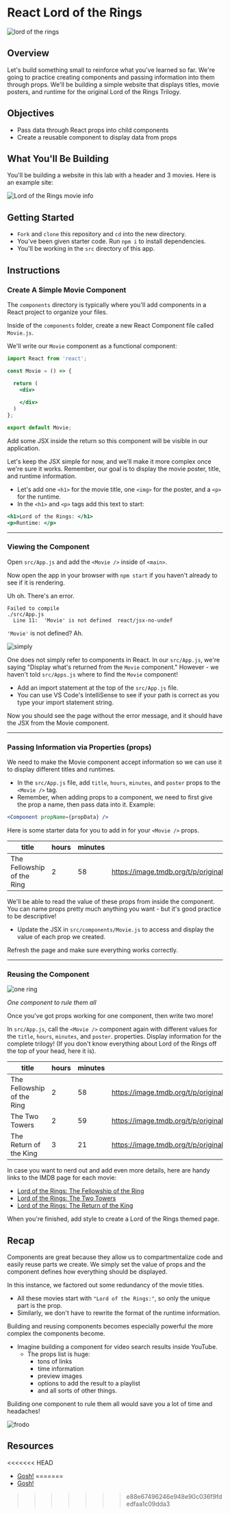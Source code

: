 # React Lord of the Rings 

![lord of the rings](https://didyouseethatone.files.wordpress.com/2015/04/the-lord-of-the-rings-the-fellowship-of-the-ring-3.jpg)

## Overview
Let's build something small to reinforce what you've learned so far. We're going to practice creating components and passing information into them through props. We'll be building a simple website that displays titles, movie posters, and runtime for the original Lord of the Rings Trilogy.

## Objectives
- Pass data through React props into child components
- Create a reusable component to display data from props

## What You'll Be Building

You'll be building a website in this lab with a header and 3 movies. Here is an example site:

![Lord of the Rings movie info](https://i.ibb.co/17H9k6S/lotr-mock.png)

## Getting Started
- `Fork` and `clone` this repository and `cd` into the new directory.
- You've been given starter code. Run `npm i` to install dependencies.
- You'll be working in the `src` directory of this app.


## Instructions

### Create A Simple Movie Component

The `components` directory is typically where you'll add components in a React project to organize your files. 

Inside of the `components` folder, create a new React Component file called `Movie.js`.

We'll write our `Movie` component as a functional component:
```jsx
import React from 'react';

const Movie = () => {

  return (
    <div>
      
    </div>
  )
};

export default Movie;
```

Add some JSX inside the return so this component will be visible in our application. 

Let's keep the JSX simple for now, and we'll make it more complex once we're sure it works. Remember, our goal is to display the movie poster, title, and runtime information. 

- Let's add one `<h1>` for the movie title, one `<img>` for the poster, and a `<p>` for the runtime.
- In the `<h1>` and `<p>` tags add this text to start:
```jsx
<h1>Lord of the Rings: </h1>
<p>Runtime: </p>
```

___
### Viewing the Component

Open `src/App.js` and add the `<Movie />` inside of `<main>`. 

Now open the app in your browser with `npm start` if you haven't already to see if it is rendering.

Uh oh. There's an error.

```
Failed to compile
./src/App.js
  Line 11:  'Movie' is not defined  react/jsx-no-undef
```

`'Movie'` is not defined? Ah.

![simply](https://i.imgflip.com/4xizpf.jpg)

One does not simply refer to components in React. In our `src/App.js`, we're saying "Display what's returned from the `Movie` component." However - we haven't told `src/Apps.js` where to find the `Movie` component!

- Add an import statement at the top of the `src/App.js` file.
- You can use VS Code's IntelliSense to see if your path is correct as you type your import statement string.

Now you should see the page without the error message, and it should have the JSX from the Movie component.

___
### Passing Information via Properties (props)
We need to make the Movie component accept information so we can use it to display different titles and runtimes. 

- In the `src/App.js` file, add `title`, `hours`, `minutes`, and `poster` props to the `<Movie />` tag.
- Remember, when adding props to a component, we need to first give the prop a name, then pass data into it. Example:
```jsx
<Component propName={propData} />
```

Here is some starter data for you to add in for your `<Movie />` props.

title | hours | minutes | poster |
------|-------|--------|--------|
The Fellowship of the Ring | 2 | 58 | https://image.tmdb.org/t/p/original/6oom5QYQ2yQTMJIbnvbkBL9cHo6.jpg |


We'll be able to read the value of these props from inside the component. You can name props pretty much
anything you want - but it's good practice to be descriptive!

- Update the JSX in `src/components/Movie.js` to access and display the value of each prop we created.

Refresh the page and make sure everything works correctly.

___
### Reusing the Component

![one ring](https://i.stack.imgur.com/9u9xO.gif)

_One component to rule them all_

Once you've got props working for one component, then write two more!

In `src/App.js`, call the `<Movie />` component again with different values for the `title`, `hours`, `minutes`, and `poster`.
properties. Display information for the complete trilogy! (If you don't know everything about Lord of the Rings off the top of your head, here it is).

title | hours | minutes | poster |
------|-------|--------|--------|
The Fellowship of the Ring | 2 | 58 | https://image.tmdb.org/t/p/original/6oom5QYQ2yQTMJIbnvbkBL9cHo6.jpg |
The Two Towers | 2 | 59 | https://image.tmdb.org/t/p/original/rrGlNlzFTrXFNGXsD7NNlxq4BPb.jpg |
The Return of the King | 3 | 21 | https://image.tmdb.org/t/p/original/rCzpDGLbOoPwLjy3OAm5NUPOTrC.jpg |

In case you want to nerd out and add even more details, here are handy links to the IMDB page for each movie:

* [Lord of the Rings: The Fellowship of the Ring](http://www.imdb.com/title/tt0120737/)
* [Lord of the Rings: The Two Towers](http://www.imdb.com/title/tt0167261/)
* [Lord of the Rings: The Return of the King](http://www.imdb.com/title/tt0167260/)

When you're finished, add style to create a Lord of the Rings themed page.

## Recap
Components are great because they allow us to compartmentalize code and easily reuse parts we create. We simply set the value of props and the component defines how everything should be displayed.

In this instance, we factored out some redundancy of the movie titles.
- All these movies start with `"Lord of the Rings:"`, so only the unique part is the prop.
- Similarly, we don't have to rewrite the format of the runtime information.

Building and reusing components becomes especially powerful the more complex the components become.
- Imagine building a component for video search results inside YouTube.
  - The props list is huge:
    - tons of links
    - time information
    - preview images
    - options to add the result to a playlist
    - and all sorts of other things.

Building one component to rule them all would save you a lot of time and headaches!

![frodo](https://64.media.tumblr.com/tumblr_m9p1ftCnQl1rtz7u4o1_500.gif)

## Resources
<<<<<<< HEAD
- [Gosh!](https://www.youtube.com/watch?v=L9AJeakCa6w&ab_channel=BurtBot)
=======
- [Gosh!](https://www.youtube.com/watch?v=L9AJeakCa6w&ab_channel=BurtBot)
>>>>>>> e88e67496246e948e90c036f9fdedfaa1c09dda3
